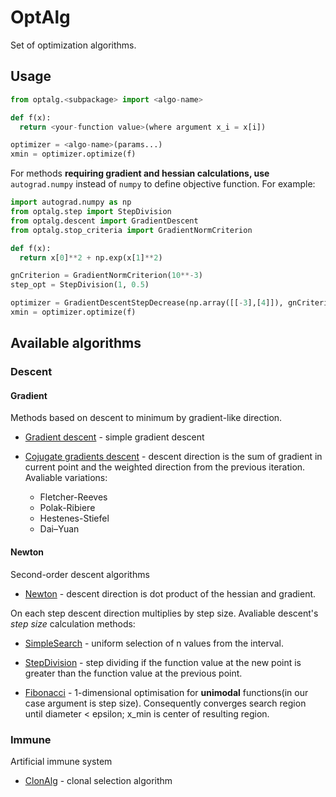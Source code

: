 # OptAlg
Set of optimization algorithms.

## Usage
```python
from optalg.<subpackage> import <algo-name>

def f(x):
  return <your-function value>(where argument x_i = x[i])

optimizer = <algo-name>(params...)
xmin = optimizer.optimize(f)
```

For methods **requiring gradient and hessian calculations, use** `autograd.numpy` instead of `numpy`
to define objective function.
For example:

```python
import autograd.numpy as np
from optalg.step import StepDivision
from optalg.descent import GradientDescent
from optalg.stop_criteria import GradientNormCriterion

def f(x):
  return x[0]**2 + np.exp(x[1]**2)

gnCriterion = GradientNormCriterion(10**-3)
step_opt = StepDivision(1, 0.5)

optimizer = GradientDescentStepDecrease(np.array([[-3],[4]]), gnCriterion, step_opt)
xmin = optimizer.optimize(f)
```

## Available algorithms

### Descent

#### Gradient
Methods based on descent to minimum by gradient-like direction.

- [Gradient descent](https://github.com/ShkalikovOleh/OptAlg/blob/master/optalg/descent/gradient/gradient_descent.py) - simple gradient descent

- [Cojugate gradients descent](https://github.com/ShkalikovOleh/OptAlg/blob/master/optalg/descent/gradient/gd_conjugate.py) - descent direction is the sum of gradient in current point and the weighted direction from the previous iteration.
Avaliable variations:
  - Fletcher-Reeves
  - Polak-Ribiere
  - Hestenes-Stiefel
  - Dai–Yuan

#### Newton
Second-order descent algorithms

- [Newton](https://github.com/ShkalikovOleh/OptAlg/blob/master/optalg/descent/newton/newton.py) - descent direction is dot product of the hessian and gradient.

On each step descent direction multiplies by step size.
Avaliable descent's *step size* calculation methods:

- [SimpleSearch](https://github.com/ShkalikovOleh/OptAlg/blob/master/optalg/step/grid_search.py) - uniform selection of n values from the interval.

- [StepDivision](https://github.com/ShkalikovOleh/OptAlg/blob/master/optalg/step/step_division.py) - step dividing if the function value at the new point is greater than the function value at the previous point.

- [Fibonacci](https://github.com/ShkalikovOleh/OptAlg/blob/master/optalg/step/fibonacci.py) - 1-dimensional optimisation for **unimodal** functions(in our case argument is step size). Consequently converges search region until diameter < epsilon; x_min is center of resulting region.


### Immune
Artificial immune system

- [ClonAlg](https://github.com/ShkalikovOleh/OptAlg/blob/master/optalg/immune/clonalg.py) - clonal selection algorithm
